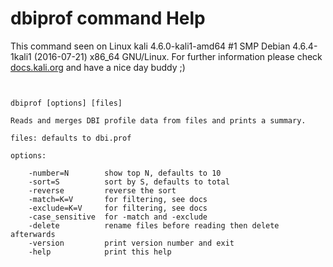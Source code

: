 # dbiprof command Help

 This command seen on Linux kali 4.6.0-kali1-amd64 #1 SMP Debian 4.6.4-1kali1 (2016-07-21) x86_64 GNU/Linux. For further information please check [docs.kali.org](docs.kali.org) and have a nice day buddy ;) 

~~~


dbiprof [options] [files]

Reads and merges DBI profile data from files and prints a summary.

files: defaults to dbi.prof

options:

    -number=N        show top N, defaults to 10
    -sort=S          sort by S, defaults to total
    -reverse         reverse the sort
    -match=K=V       for filtering, see docs
    -exclude=K=V     for filtering, see docs
    -case_sensitive  for -match and -exclude
    -delete          rename files before reading then delete afterwards
    -version         print version number and exit
    -help            print this help


~~~
